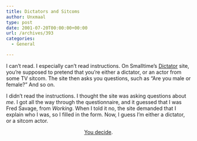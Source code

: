```yaml
---
title: Dictators and Sitcoms
author: Unxmaal
type: post
date: 2001-07-20T00:00:00+00:00
url: /archives/393
categories:
  - General

---
```

I can&#8217;t read. I especially can&#8217;t read instructions. On Smalltime&#8217;s [Dictator][1] site, you&#8217;re supposed to pretend that you&#8217;re either a dictator, or an actor from some TV sitcom. The site then asks you questions, such as &#8220;Are you male or female?&#8221; And so on. 

I didn&#8217;t read the instructions. I thought the site was asking questions about _me_. I got all the way through the questionnaire, and it guessed that I was Fred Savage, from _Working_. When I told it no, the site demanded that I explain who I was, so I filled in the form. Now, I guess I&#8217;m either a dictator, or a sitcom actor. 

<center>
  <a href="http://unxmaal.com/images/dictator.gif">You decide</a>.
</center>

 [1]: http://www.smalltime.com/dictator.html